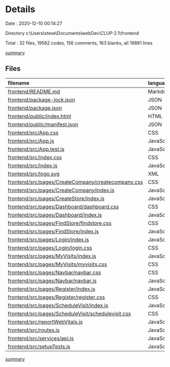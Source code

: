 # Details

Date : 2020-12-10 00:14:27

Directory c:\Users\steve\Documents\webDev\CLUP-2.1\frontend

Total : 32 files,  19562 codes, 156 comments, 163 blanks, all 19881 lines

[summary](results.md)

## Files
| filename | language | code | comment | blank | total |
| :--- | :--- | ---: | ---: | ---: | ---: |
| [frontend/README.md](/frontend/README.md) | Markdown | 38 | 0 | 33 | 71 |
| [frontend/package-lock.json](/frontend/package-lock.json) | JSON | 18,404 | 0 | 1 | 18,405 |
| [frontend/package.json](/frontend/package.json) | JSON | 54 | 0 | 1 | 55 |
| [frontend/public/index.html](/frontend/public/index.html) | HTML | 20 | 23 | 1 | 44 |
| [frontend/public/manifest.json](/frontend/public/manifest.json) | JSON | 25 | 0 | 1 | 26 |
| [frontend/src/App.css](/frontend/src/App.css) | CSS | 116 | 2 | 22 | 140 |
| [frontend/src/App.js](/frontend/src/App.js) | JavaScript | 10 | 0 | 3 | 13 |
| [frontend/src/App.test.js](/frontend/src/App.test.js) | JavaScript | 7 | 0 | 2 | 9 |
| [frontend/src/index.css](/frontend/src/index.css) | CSS | 12 | 0 | 2 | 14 |
| [frontend/src/index.js](/frontend/src/index.js) | JavaScript | 10 | 0 | 3 | 13 |
| [frontend/src/logo.svg](/frontend/src/logo.svg) | XML | 7 | 0 | 1 | 8 |
| [frontend/src/pages/CreateCompany/createcompany.css](/frontend/src/pages/CreateCompany/createcompany.css) | CSS | 11 | 0 | 2 | 13 |
| [frontend/src/pages/CreateCompany/index.js](/frontend/src/pages/CreateCompany/index.js) | JavaScript | 54 | 6 | 3 | 63 |
| [frontend/src/pages/CreateStore/index.js](/frontend/src/pages/CreateStore/index.js) | JavaScript | 142 | 14 | 6 | 162 |
| [frontend/src/pages/Dashboard/dashboard.css](/frontend/src/pages/Dashboard/dashboard.css) | CSS | 7 | 0 | 1 | 8 |
| [frontend/src/pages/Dashboard/index.js](/frontend/src/pages/Dashboard/index.js) | JavaScript | 54 | 4 | 6 | 64 |
| [frontend/src/pages/FindStore/findstore.css](/frontend/src/pages/FindStore/findstore.css) | CSS | 9 | 0 | 4 | 13 |
| [frontend/src/pages/FindStore/index.js](/frontend/src/pages/FindStore/index.js) | JavaScript | 74 | 8 | 7 | 89 |
| [frontend/src/pages/Login/index.js](/frontend/src/pages/Login/index.js) | JavaScript | 69 | 9 | 4 | 82 |
| [frontend/src/pages/Login/login.css](/frontend/src/pages/Login/login.css) | CSS | 14 | 0 | 2 | 16 |
| [frontend/src/pages/MyVisits/index.js](/frontend/src/pages/MyVisits/index.js) | JavaScript | 126 | 61 | 24 | 211 |
| [frontend/src/pages/MyVisits/myvisits.css](/frontend/src/pages/MyVisits/myvisits.css) | CSS | 10 | 0 | 4 | 14 |
| [frontend/src/pages/Navbar/navbar.css](/frontend/src/pages/Navbar/navbar.css) | CSS | 6 | 0 | 2 | 8 |
| [frontend/src/pages/Navbar/navbar.js](/frontend/src/pages/Navbar/navbar.js) | JavaScript | 37 | 4 | 2 | 43 |
| [frontend/src/pages/Register/index.js](/frontend/src/pages/Register/index.js) | JavaScript | 73 | 6 | 4 | 83 |
| [frontend/src/pages/Register/register.css](/frontend/src/pages/Register/register.css) | CSS | 4 | 0 | 0 | 4 |
| [frontend/src/pages/ScheduleVisit/index.js](/frontend/src/pages/ScheduleVisit/index.js) | JavaScript | 104 | 14 | 11 | 129 |
| [frontend/src/pages/ScheduleVisit/schedulevisit.css](/frontend/src/pages/ScheduleVisit/schedulevisit.css) | CSS | 18 | 0 | 5 | 23 |
| [frontend/src/reportWebVitals.js](/frontend/src/reportWebVitals.js) | JavaScript | 12 | 0 | 2 | 14 |
| [frontend/src/routes.js](/frontend/src/routes.js) | JavaScript | 29 | 0 | 1 | 30 |
| [frontend/src/services/api.js](/frontend/src/services/api.js) | JavaScript | 5 | 1 | 2 | 8 |
| [frontend/src/setupTests.js](/frontend/src/setupTests.js) | JavaScript | 1 | 4 | 1 | 6 |

[summary](results.md)